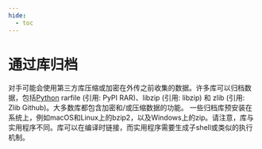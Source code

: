 ```yaml
---
hide:
  - toc
---
```


# 通过库归档

对手可能会使用第三方库压缩或加密在外传之前收集的数据。许多库可以归档数据，包括[Python](https://attack.mitre.org/techniques/T1059/006) rarfile (引用: PyPI RAR)、libzip (引用: libzip) 和 zlib (引用: Zlib Github)。大多数库都包含加密和/或压缩数据的功能。  一些归档库预安装在系统上，例如macOS和Linux上的bzip2，以及Windows上的zip。请注意，库与实用程序不同。库可以在编译时链接，而实用程序需要生成子shell或类似的执行机制。
